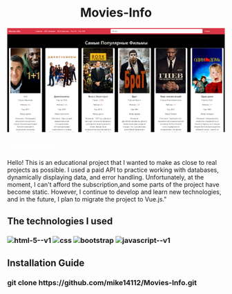  <h1 style="text-align:center;"> Movies-Info</h1>

 <img src="img/movies.png">


 <h3><a href="https://mike14112.github.io/Movies-Info/" target="_blank" style="text-decoration:none; color:white;">Link Web site </a> </h3>

<p>Hello! This is an educational project that I wanted to make as close to real projects as possible. I used a paid API to practice working with databases, dynamically displaying data, and error handling. <span color:red;"> Unfortunately, at the moment,  I can't afford the subscription,and some parts of the project have become static. </span>  However, I continue to develop and learn new technologies, and in the future, I plan to migrate the project to Vue.js."</p>

   <h2> The technologies I used </h2>

<h3><img width="48" height="48" src="https://img.icons8.com/color/48/html-5--v1.png" alt="html-5--v1"/>
<img width="48" height="48" src="https://img.icons8.com/color/48/css.png" alt="css"/>
<img width="48" height="48" src="https://img.icons8.com/fluency/48/bootstrap.png" alt="bootstrap"/>
<img width="48" height="48" src="https://img.icons8.com/color/48/javascript--v1.png" alt="javascript--v1"/>
</h3>


<h2> Installation Guide</h2>

<h3> git clone https://github.com/mike14112/Movies-Info.git </h3>


